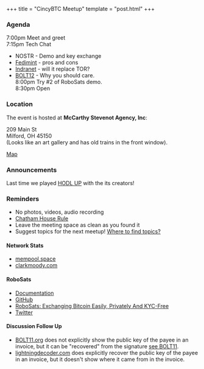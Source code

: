 +++
title = "CincyBTC Meetup"
template = "post.html"
+++

### Agenda

7:00pm Meet and greet  
7:15pm Tech Chat  
- NOSTR - Demo and key exchange  
- [Fedimint](https://fedimint.org/) - pros and cons  
- [Indranet](https://github.com/indra-labs/indra) - will it replace TOR?  
- [BOLT12](https://bolt12.org/) - Why you should care.  
8:00pm Try #2 of RoboSats demo.  
8:30pm Open  

### Location

The event is hosted at **McCarthy Stevenot Agency, Inc**:

209 Main St  
Milford, OH 45150  
(Looks like an art gallery and has old trains in the front window).  

[Map](https://www.google.com/maps/place/McCarthy+Stevenot+Agency,+Inc./@39.1741388,-84.2966441,17z/data=!4m12!1m6!3m5!1s0x884053ded069cfdf:0xa6db0edc78b578da!2sMcCarthy+Stevenot+Agency,+Inc.!8m2!3d39.1741282!4d-84.295781!3m4!1s0x884053ded069cfdf:0xa6db0edc78b578da!8m2!3d39.1741282!4d-84.295781)

### Announcements

Last time we played [HODL UP](https://www.freemarketkids.com/products/hodl-up) with the its creators!

### Reminders

- No photos, videos, audio recording
- [Chatham House Rule](https://www.chathamhouse.org/about-us/chatham-house-rule)
- Leave the meeting space as clean as you found it
- Suggest topics for the next meetup! [Where to find topics?](/about/find-topics)

#### Network Stats

- [mempool.space](https://mempool.space/)
- [clarkmoody.com](https://bitcoin.clarkmoody.com/dashboard/)

#### RoboSats

- [Documentation](https://learn.robosats.com/)
- [GitHub](https://github.com/Reckless-Satoshi/robosats)
- [RoboSats: Exchanging Bitcoin Easily, Privately And KYC-Free](https://bitcoinmagazine.com/business/robosats-private-bitcoin-exchange)
- [Twitter](https://mobile.twitter.com/robosats)

#### Discussion Follow Up

- [BOLT11.org](https://www.bolt11.org/) does not explicitly show the public key of the payee in an invoice, but it can be "recovered" from the signature [see BOLT11](https://github.com/lightning/bolts/blob/master/11-payment-encoding.md).  
- [lightningdecoder.com](https://lightningdecoder.com/) does explicitly recover the public key of the payee in an invoice, but it doesn't show where it came from in the invoice.  